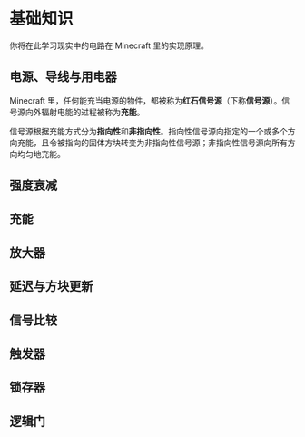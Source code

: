 # 基础知识

你将在此学习现实中的电路在 Minecraft 里的实现原理。

## 电源、导线与用电器

Minecraft 里，任何能充当电源的物件，都被称为**红石信号源**（下称**信号源**）。信号源向外辐射电能的过程被称为**充能**。

信号源根据充能方式分为**指向性**和**非指向性**。指向性信号源向指定的一个或多个方向充能，且令被指向的固体方块转变为非指向性信号源；非指向性信号源向所有方向均匀地充能。

## 强度衰减

## 充能

## 放大器

## 延迟与方块更新

## 信号比较

## 触发器

## 锁存器

## 逻辑门
